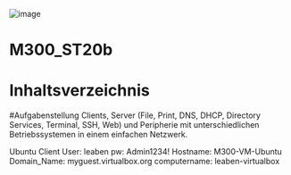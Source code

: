 ![image](https://github.com/JuveFanBoy/M300_ST20b/assets/60262192/87af5138-b055-4dd7-bfcb-89c02877b874)
# M300_ST20b
# Inhaltsverzeichnis

#Aufgabenstellung
Clients, Server (File, Print, DNS, DHCP, Directory Services, Terminal, SSH, Web) und Peripherie mit unterschiedlichen Betriebssystemen in einem einfachen Netzwerk.

Ubuntu Client 
User: leaben
pw: Admin1234!
Hostname: M300-VM-Ubuntu
Domain_Name: myguest.virtualbox.org
computername: leaben-virtualbox
